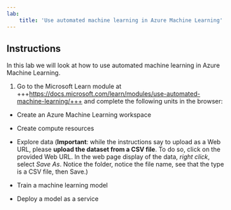 ```yaml
---
lab:
    title: 'Use automated machine learning in Azure Machine Learning'
---
```


## Instructions
In this lab we will look at how to use automated machine learning in Azure Machine Learning.

1.	Go to the Microsoft Learn module at +++https://docs.microsoft.com/learn/modules/use-automated-machine-learning/+++ and complete the following units in the browser: 

- Create an Azure Machine Learning workspace
- Create compute resources
- Explore data (**Important**: while the instructions say to upload as a Web URL, please **upload the dataset from a CSV file**. To do so, click on the provided Web URL. In the web page display of the data, _right click_, select _Save As_. Notice the folder, notice the file name, see that the type is a CSV file, then Save.) 
   
- Train a machine learning model 
- Deploy a model as a service 

